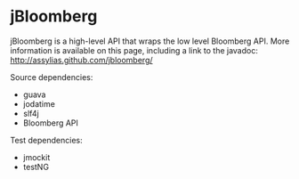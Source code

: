 jBloomberg
==========

jBloomberg is a high-level API that wraps the low level Bloomberg API.
More information is available on this page, including a link to the javadoc: http://assylias.github.com/jbloomberg/

Source dependencies:

- guava
- jodatime
- slf4j
- Bloomberg API

Test dependencies:

- jmockit
- testNG